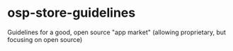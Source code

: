 # osp-store-guidelines
Guidelines for a good, open source "app market" (allowing proprietary, but focusing on open source)
